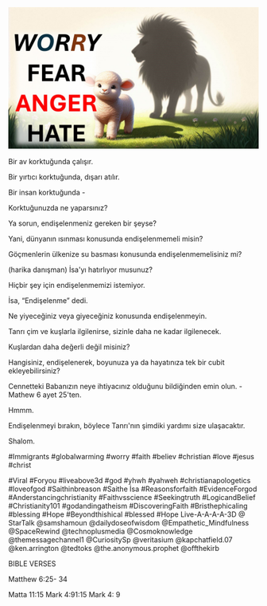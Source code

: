 ![Video cover image](../cover.jpg "cover photo")

Bir av korktuğunda çalışır.

Bir yırtıcı korktuğunda, dışarı atılır.

Bir insan korktuğunda -

Korktuğunuzda ne yaparsınız?

Ya sorun, endişelenmeniz gereken bir şeyse?

Yani, dünyanın ısınması konusunda endişelenmemeli misin?

Göçmenlerin ülkenize su basması konusunda endişelenmemelisiniz mi?

(harika danışman) İsa'yı hatırlıyor musunuz?

Hiçbir şey için endişelenmemizi istemiyor.

İsa, “Endişelenme” dedi.

Ne yiyeceğiniz veya giyeceğiniz konusunda endişelenmeyin.

Tanrı çim ve kuşlarla ilgilenirse, sizinle daha ne kadar ilgilenecek.

Kuşlardan daha değerli değil misiniz?

Hangisiniz, endişelenerek, boyunuza ya da hayatınıza tek bir cubit ekleyebilirsiniz?

Cennetteki Babanızın neye ihtiyacınız olduğunu bildiğinden emin olun. - Mathew 6 ayet 25'ten.

Hmmm.

Endişelenmeyi bırakın, böylece Tanrı'nın şimdiki yardımı size ulaşacaktır.

Shalom.


#Immigrants #globalwarming #worry #faith #believ #christian #love #jesus #christ

#Viral #Foryou #liveabove3d #god #yhwh #yahweh #christianapologetics #loveofgod #Saithinbreason #Saithe İsa #Reasonsforfaith #EvidenceForgod #Anderstancingchristianity #Faithvsscience #Seekingtruth #LogicandBelief #Christianity101 #godandingatheism #DiscoveringFaith #Bristhephicaling #blessing #Hope #Beyondthishical #blessed #Hope Live-A-A-A-A-3D @ StarTalk @samshamoun @dailydoseofwisdom @Empathetic_Mindfulness @SpaceRewind @technoplusmedia @Cosmoknowledge @themessagechannel1 @CuriositySp @veritasium @kapchatfield.07 @ken.arrington @tedtoks @the.anonymous.prophet @offthekirb

BIBLE VERSES


Matthew 6:25- 34

Matta 11:15
Mark 4:91:15
Mark 4: 9